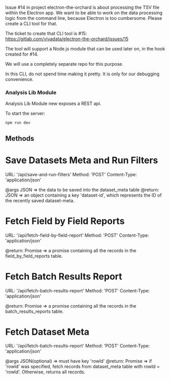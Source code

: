 Issue #14 in project electron-the-orchard is about processing the TSV file within the Electron app. We want to be able to work on the data processing logic from the command line, because Electron is too cumbersome. Please create a CLI tool for that.

The ticket to create that CLI tool is #15:
https://gitlab.com/vivadata/electron-the-orchard/issues/15

The tool will support a Node.js module that can be used later on, in the hook created for #14.

We will use a completely separate repo for this purpose.

In this CLI, do not spend time making it pretty. It is only for our debugging convenience.


### Analysis Lib Module

Analysis Lib Module new exposes a REST api.

To start the server:

`
npm run dev
`

## Methods

# Save Datasets Meta and Run Filters

URL: '/api/save-and-run-filters'
Method: 'POST'
Content-Type: 'application/json'

@args JSON => the data to be saved into the dataset\_meta table
@return: JSON => an object containing a key 'dataset-id', which
represents the ID of the recently saved dataset-meta.

# Fetch Field by Field Reports

URL: '/api/fetch-field-by-field-report'
Method: 'POST'
Content-Type: 'application/json'

@return: Promise => a promise containing all the records in the
field\_by\_field\_reports table.

# Fetch Batch Results Report

URL: '/api/fetch-batch-results-report'
Method: 'POST'
Content-Type: 'application/json'

@return: Promise => a promise containing all the records in the
batch\_results\_reports table.

# Fetch Dataset Meta

URL: '/api/fetch-batch-results-report'
Method: 'POST'
Content-Type: 'application/json'

@args JSON(optional) => must have key 'rowId'
@return: Promise => if 'rowId' was specified, fetch records from dataset\_meta table with rowId = 'rowId'.  Otherwise, returns all records.
